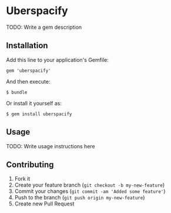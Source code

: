# Uberspacify

TODO: Write a gem description

## Installation

Add this line to your application's Gemfile:

    gem 'uberspacify'

And then execute:

    $ bundle

Or install it yourself as:

    $ gem install uberspacify

## Usage

TODO: Write usage instructions here

## Contributing

1. Fork it
2. Create your feature branch (`git checkout -b my-new-feature`)
3. Commit your changes (`git commit -am 'Added some feature'`)
4. Push to the branch (`git push origin my-new-feature`)
5. Create new Pull Request

